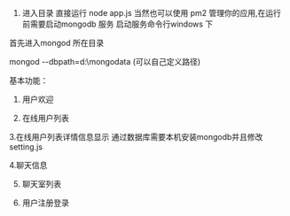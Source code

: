 1. 进入目录
直接运行 node app.js  当然也可以使用 pm2 管理你的应用,在运行前需要启动mongodb 服务
启动服务命令行windows 下

首先进入mongod 所在目录 

mongod --dbpath=d:\mongodata  (可以自己定义路径)

基本功能：

1. 用户欢迎

2. 在线用户列表


3.在线用户列表详情信息显示 通过数据库需要本机安装mongodb并且修改setting.js


4.聊天信息

5. 聊天室列表

6. 用户注册登录